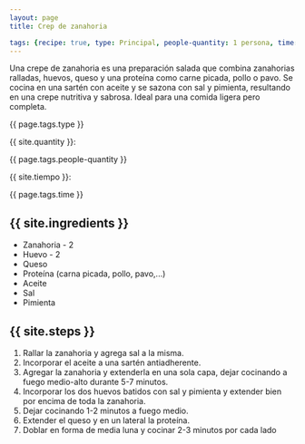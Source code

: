 ```yaml
---
layout: page
title: Crep de zanahoria

tags: {recipe: true, type: Principal, people-quantity: 1 persona, time: 30 min., punctuation: -}
---
```


<p class="recipe-description">Una crepe de zanahoria es una preparación salada que combina zanahorias ralladas, huevos, queso y una proteína como carne picada, pollo o pavo. Se cocina en una sartén con aceite y se sazona con sal y pimienta, resultando en una crepe nutritiva y sabrosa. Ideal para una comida ligera pero completa.</p>

<div class="recipe-information">
  <div><p class="{{ page.tags.type }}">{{ page.tags.type }}</p></div>
  <div><p>{{ site.quantity }}:</p> {{ page.tags.people-quantity }}</div>
  <div><p>{{ site.tiempo }}:</p> {{ page.tags.time }}</div>
</div>

## {{ site.ingredients }}

  *   Zanahoria - 2
  *   Huevo - 2
  *   Queso
  *   Proteína (carna picada, pollo, pavo,...)
  *   Aceite
  *   Sal
  *   Pimienta

## {{ site.steps }}

1. Rallar la zanahoria y agrega sal a la misma.
2. Incorporar el aceite a una sartén antiadherente.
3. Agregar la zanahoria y extenderla en una sola capa, dejar cocinando a fuego medio-alto durante 5-7 minutos.
4. Incorporar los dos huevos batidos con sal y pimienta y extender bien por encima de toda la zanahoria.
5. Dejar cocinando 1-2 minutos a fuego medio.
6. Extender el queso y en un lateral la proteína.
7. Doblar en forma de media luna y cocinar 2-3 minutos por cada lado